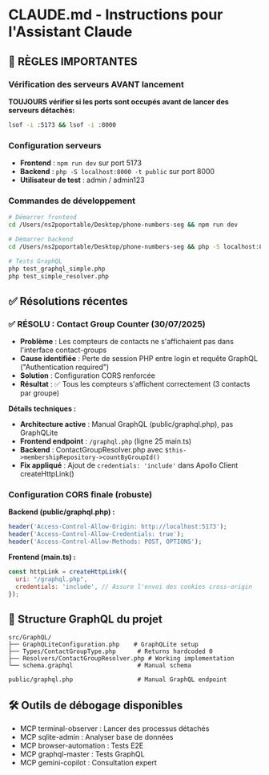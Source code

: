 # CLAUDE.md - Instructions pour l'Assistant Claude

## 🚨 RÈGLES IMPORTANTES

### Vérification des serveurs AVANT lancement
**TOUJOURS vérifier si les ports sont occupés avant de lancer des serveurs détachés:**
```bash
lsof -i :5173 && lsof -i :8000
```

### Configuration serveurs
- **Frontend** : `npm run dev` sur port 5173
- **Backend** : `php -S localhost:8000 -t public` sur port 8000
- **Utilisateur de test** : admin / admin123

### Commandes de développement
```bash
# Démarrer frontend
cd /Users/ns2poportable/Desktop/phone-numbers-seg && npm run dev

# Démarrer backend  
cd /Users/ns2poportable/Desktop/phone-numbers-seg && php -S localhost:8000 -t public

# Tests GraphQL
php test_graphql_simple.php
php test_simple_resolver.php
```

## ✅ Résolutions récentes

### ✅ RÉSOLU : Contact Group Counter (30/07/2025)
- **Problème** : Les compteurs de contacts ne s'affichaient pas dans l'interface contact-groups
- **Cause identifiée** : Perte de session PHP entre login et requête GraphQL ("Authentication required")
- **Solution** : Configuration CORS renforcée
- **Résultat** : ✅ Tous les compteurs s'affichent correctement (3 contacts par groupe)

**Détails techniques :**
- **Architecture active** : Manual GraphQL (public/graphql.php), pas GraphQLite
- **Frontend endpoint** : `/graphql.php` (ligne 25 main.ts)
- **Backend** : ContactGroupResolver.php avec `$this->membershipRepository->countByGroupId()`
- **Fix appliqué** : Ajout de `credentials: 'include'` dans Apollo Client createHttpLink()

### Configuration CORS finale (robuste)
**Backend (public/graphql.php) :**
```php
header('Access-Control-Allow-Origin: http://localhost:5173');
header('Access-Control-Allow-Credentials: true');
header('Access-Control-Allow-Methods: POST, OPTIONS');
```

**Frontend (main.ts) :**
```javascript
const httpLink = createHttpLink({
  uri: "/graphql.php",
  credentials: 'include', // Assure l'envoi des cookies cross-origin
});
```

## 📁 Structure GraphQL du projet
```
src/GraphQL/
├── GraphQLiteConfiguration.php    # GraphQLite setup
├── Types/ContactGroupType.php      # Returns hardcoded 0
├── Resolvers/ContactGroupResolver.php # Working implementation
└── schema.graphql                  # Manual schema

public/graphql.php                  # Manual GraphQL endpoint
```

## 🛠 Outils de débogage disponibles
- MCP terminal-observer : Lancer des processus détachés
- MCP sqlite-admin : Analyser base de données
- MCP browser-automation : Tests E2E
- MCP graphql-master : Tests GraphQL
- MCP gemini-copilot : Consultation expert